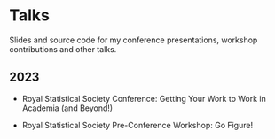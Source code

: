 # Talks

Slides and source code for my conference presentations, workshop contributions and other talks.

## 2023 

- Royal Statistical Society Conference: Getting Your Work to Work in Academia (and Beyond!)

- Royal Statistical Society Pre-Conference Workshop: Go Figure!



